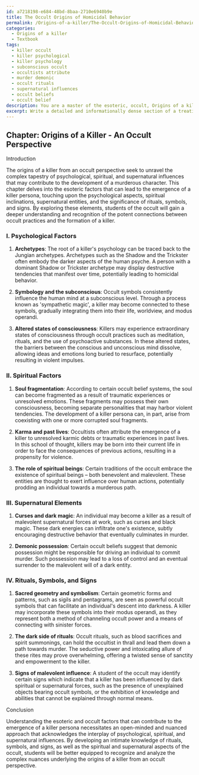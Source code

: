```yaml
---
id: a7218198-e684-48bd-8baa-2710e6940b9e
title: The Occult Origins of Homicidal Behavior
permalink: /Origins-of-a-killer/The-Occult-Origins-of-Homicidal-Behavior/
categories:
  - Origins of a killer
  - Textbook
tags:
  - killer occult
  - killer psychological
  - killer psychology
  - subconscious occult
  - occultists attribute
  - murder demonic
  - occult rituals
  - supernatural influences
  - occult beliefs
  - occult belief
description: You are a master of the esoteric, occult, Origins of a killer and education, you have written many textbooks on the subject in ways that provide students with rich and deep understanding of the subject. You are being asked to write textbook-like sections on a topic and you do it with full context, explainability, and reliability in accuracy to the true facts of the topic at hand, in a textbook style that a student would easily be able to learn from, in a rich, engaging, and contextual way. Always include relevant context (such as formulas and history), related concepts, and in a way that someone can gain deep insights from.
excerpt: Write a detailed and informationally dense section of a treatise on the topic of "Origins of a Killer" from an occult perspective, exploring the esoteric and occult factors that could contribute to the creation of a killer, including psychological, spiritual, and supernatural elements. Provide insights on signs, symbols, and rituals associated with these factors so that a student of the occult can gain a deeper understanding and recognition of the possible connections between occult practices and the formation of a killer persona.
---
```

## Chapter: Origins of a Killer - An Occult Perspective

Introduction

The origins of a killer from an occult perspective seek to unravel the complex tapestry of psychological, spiritual, and supernatural influences that may contribute to the development of a murderous character. This chapter delves into the esoteric factors that can lead to the emergence of a killer persona, touching upon the psychological aspects, spiritual inclinations, supernatural entities, and the significance of rituals, symbols, and signs. By exploring these elements, students of the occult will gain a deeper understanding and recognition of the potent connections between occult practices and the formation of a killer.

### I. Psychological Factors

1. **Archetypes**: The root of a killer's psychology can be traced back to the Jungian archetypes. Archetypes such as the Shadow and the Trickster often embody the darker aspects of the human psyche. A person with a dominant Shadow or Trickster archetype may display destructive tendencies that manifest over time, potentially leading to homicidal behavior.

2. **Symbology and the subconscious**: Occult symbols consistently influence the human mind at a subconscious level. Through a process known as 'sympathetic magic', a killer may become connected to these symbols, gradually integrating them into their life, worldview, and modus operandi.

3. **Altered states of consciousness**: Killers may experience extraordinary states of consciousness through occult practices such as meditation, rituals, and the use of psychoactive substances. In these altered states, the barriers between the conscious and unconscious mind dissolve, allowing ideas and emotions long buried to resurface, potentially resulting in violent impulses.

### II. Spiritual Factors

1. **Soul fragmentation**: According to certain occult belief systems, the soul can become fragmented as a result of traumatic experiences or unresolved emotions. These fragments may possess their own consciousness, becoming separate personalities that may harbor violent tendencies. The development of a killer persona can, in part, arise from coexisting with one or more corrupted soul fragments.

2. **Karma and past lives**: Occultists often attribute the emergence of a killer to unresolved karmic debts or traumatic experiences in past lives. In this school of thought, killers may be born into their current life in order to face the consequences of previous actions, resulting in a propensity for violence.

3. **The role of spiritual beings**: Certain traditions of the occult embrace the existence of spiritual beings – both benevolent and malevolent. These entities are thought to exert influence over human actions, potentially prodding an individual towards a murderous path.

### III. Supernatural Elements

1. **Curses and dark magic**: An individual may become a killer as a result of malevolent supernatural forces at work, such as curses and black magic. These dark energies can infiltrate one's existence, subtly encouraging destructive behavior that eventually culminates in murder.

2. **Demonic possession**: Certain occult beliefs suggest that demonic possession might be responsible for driving an individual to commit murder. Such possession may lead to a loss of control and an eventual surrender to the malevolent will of a dark entity.

### IV. Rituals, Symbols, and Signs

1. **Sacred geometry and symbolism**: Certain geometric forms and patterns, such as sigils and pentagrams, are seen as powerful occult symbols that can facilitate an individual's descent into darkness. A killer may incorporate these symbols into their modus operandi, as they represent both a method of channeling occult power and a means of connecting with sinister forces.

2. **The dark side of rituals**: Occult rituals, such as blood sacrifices and spirit summonings, can hold the occultist in thrall and lead them down a path towards murder. The seductive power and intoxicating allure of these rites may prove overwhelming, offering a twisted sense of sanctity and empowerment to the killer.

3. **Signs of malevolent influence**: A student of the occult may identify certain signs which indicate that a killer has been influenced by dark spiritual or supernatural forces, such as the presence of unexplained objects bearing occult symbols, or the exhibition of knowledge and abilities that cannot be explained through normal means.

Conclusion

Understanding the esoteric and occult factors that can contribute to the emergence of a killer persona necessitates an open-minded and nuanced approach that acknowledges the interplay of psychological, spiritual, and supernatural influences. By developing an intimate knowledge of rituals, symbols, and signs, as well as the spiritual and supernatural aspects of the occult, students will be better equipped to recognize and analyze the complex nuances underlying the origins of a killer from an occult perspective.
